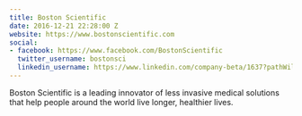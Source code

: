 ```yaml
---
title: Boston Scientific
date: 2016-12-21 22:28:00 Z
website: https://www.bostonscientific.com
social:
- facebook: https://www.facebook.com/BostonScientific
  twitter_username: bostonsci
  linkedin_username: https://www.linkedin.com/company-beta/1637?pathWildcard=1637
---
```


Boston Scientific is a leading innovator of less invasive medical solutions that help people around the world live longer, healthier lives.